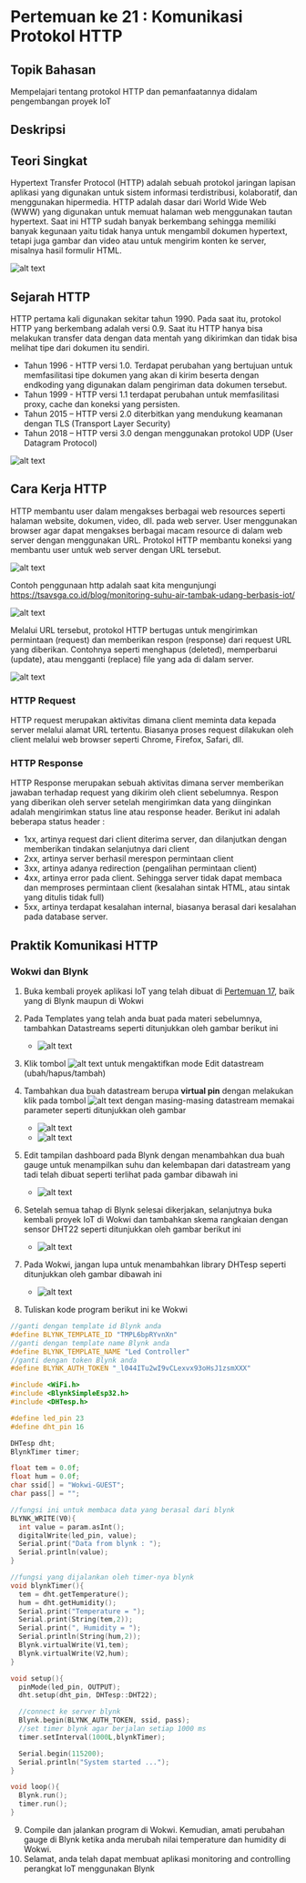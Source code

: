 # Pertemuan ke 21 : Komunikasi Protokol HTTP


## Topik Bahasan
Mempelajari tentang protokol HTTP dan pemanfaatannya didalam pengembangan proyek IoT

## Deskripsi

## Teori Singkat
Hypertext Transfer Protocol (HTTP) adalah sebuah protokol jaringan lapisan aplikasi yang digunakan untuk sistem informasi terdistribusi, kolaboratif, dan menggunakan hipermedia. HTTP adalah dasar dari World Wide Web (WWW) yang digunakan untuk memuat halaman web menggunakan tautan hypertext. Saat ini HTTP sudah banyak berkembang sehingga memiliki banyak kegunaan yaitu tidak hanya untuk mengambil dokumen hypertext, tetapi juga gambar dan video atau untuk mengirim konten ke server, misalnya hasil formulir HTML.

![alt text](HTTP_logo.svg.png)

## Sejarah HTTP
HTTP pertama kali digunakan sekitar tahun 1990. Pada saat itu, protokol HTTP yang berkembang adalah versi 0.9. Saat itu HTTP hanya bisa melakukan transfer data dengan data mentah yang dikirimkan dan tidak bisa melihat tipe dari dokumen itu sendiri. 
- Tahun 1996 - HTTP versi 1.0. Terdapat perubahan yang bertujuan untuk memfasilitasi tipe dokumen yang akan di kirim beserta dengan endkoding yang digunakan dalam pengiriman data dokumen tersebut.
- Tahun 1999 - HTTP versi 1.1 terdapat perubahan untuk memfasilitasi proxy, cache dan koneksi yang persisten.
- Tahun 2015 – HTTP versi 2.0 diterbitkan yang mendukung keamanan dengan TLS (Transport Layer Security)
- Tahun 2018 – HTTP versi 3.0 dengan menggunakan protokol UDP (User Datagram Protocol)

![alt text](image10.png)

## Cara Kerja HTTP
HTTP membantu user dalam mengakses berbagai web resources seperti halaman website, dokumen, video, dll. pada web server. User menggunakan browser agar dapat mengakses berbagai macam resource di dalam web server dengan menggunakan URL. Protokol HTTP membantu koneksi yang membantu user untuk web server dengan URL tersebut.

![alt text](image11.png)

Contoh penggunaan http adalah saat kita mengunjungi https://tsavsga.co.id/blog/monitoring-suhu-air-tambak-udang-berbasis-iot/  

![alt text](2024-08-10_213955.png)

Melalui URL tersebut, protokol HTTP bertugas untuk mengirimkan permintaan (request) dan memberikan respon (response) dari request URL yang diberikan. Contohnya seperti menghapus (deleted), memperbarui (update), atau mengganti (replace) file yang ada di dalam server.

![alt text](image13.png)

### HTTP Request
HTTP request merupakan aktivitas dimana client meminta data kepada server melalui alamat URL tertentu. Biasanya proses request dilakukan oleh client melalui web browser seperti Chrome,  Firefox, Safari, dll. 

### HTTP Response
HTTP Response merupakan sebuah aktivitas dimana server memberikan jawaban terhadap request yang dikirim oleh client sebelumnya. Respon yang diberikan oleh server setelah mengirimkan data yang diinginkan adalah mengirimkan status line atau response header. Berikut ini adalah beberapa status header : 
- 1xx, artinya request dari client diterima server, dan dilanjutkan dengan memberikan tindakan selanjutnya dari client
- 2xx, artinya server berhasil merespon permintaan client
- 3xx, artinya adanya redirection (pengalihan permintaan client)
- 4xx, artinya error pada client. Sehingga server tidak dapat membaca dan memproses permintaan client (kesalahan sintak HTML, atau sintak yang ditulis tidak full)
- 5xx, artinya terdapat kesalahan internal, biasanya berasal dari kesalahan pada database server.

## Praktik Komunikasi HTTP
### Wokwi dan Blynk
1. Buka kembali proyek aplikasi IoT yang telah dibuat di [Pertemuan 17](https://aioti.sinaungoding.com/0n/Pertemuan_17.html), baik yang di Blynk maupun di Wokwi
2. Pada Templates yang telah anda buat pada materi sebelumnya, tambahkan Datastreams seperti ditunjukkan oleh gambar berikut ini

    - ![alt text](2024-08-11_212845.png)

3. Klik tombol ![alt text](2024-08-11_213235.png) untuk mengaktifkan mode Edit datastream (ubah/hapus/tambah) 
4. Tambahkan dua buah datastream berupa **virtual pin** dengan melakukan klik pada tombol ![alt text](2024-08-11_213528.png) dengan masing-masing datastream memakai parameter seperti ditunjukkan oleh gambar

    - ![alt text](2024-08-11_213823.png)
    - ![alt text](2024-08-11_213955.png)

5. Edit tampilan dashboard pada Blynk dengan menambahkan dua buah gauge untuk menampilkan suhu dan kelembapan dari datastream yang tadi telah dibuat seperti terlihat pada gambar dibawah ini

    - ![alt text](2024-08-11_214221.png)

6. Setelah semua tahap di Blynk selesai dikerjakan, selanjutnya buka kembali proyek IoT di Wokwi dan tambahkan skema rangkaian dengan sensor DHT22 seperti ditunjukkan oleh gambar berikut ini

    - ![alt text](2024-08-11_215420.png)

7. Pada Wokwi, jangan lupa untuk menambahkan library DHTesp seperti ditunjukkan oleh gambar dibawah ini

    - ![alt text](2024-08-11_220653.png)

8. Tuliskan kode program berikut ini ke Wokwi

```cpp
//ganti dengan template id Blynk anda
#define BLYNK_TEMPLATE_ID "TMPL6bpRYvnXn"
//ganti dengan template name Blynk anda
#define BLYNK_TEMPLATE_NAME "Led Controller"
//ganti dengan token Blynk anda
#define BLYNK_AUTH_TOKEN "_l044ITu2wI9vCLexvx93oHsJ1zsmXXX"

#include <WiFi.h>
#include <BlynkSimpleEsp32.h>
#include <DHTesp.h>

#define led_pin 23
#define dht_pin 16

DHTesp dht;
BlynkTimer timer;

float tem = 0.0f;
float hum = 0.0f;
char ssid[] = "Wokwi-GUEST";
char pass[] = "";

//fungsi ini untuk membaca data yang berasal dari blynk
BLYNK_WRITE(V0){
  int value = param.asInt();
  digitalWrite(led_pin, value);
  Serial.print("Data from blynk : ");
  Serial.println(value);
}

//fungsi yang dijalankan oleh timer-nya blynk
void blynkTimer(){
  tem = dht.getTemperature();
  hum = dht.getHumidity();
  Serial.print("Temperature = ");
  Serial.print(String(tem,2));
  Serial.print(", Humidity = ");
  Serial.println(String(hum,2));
  Blynk.virtualWrite(V1,tem);
  Blynk.virtualWrite(V2,hum);
}

void setup(){
  pinMode(led_pin, OUTPUT);
  dht.setup(dht_pin, DHTesp::DHT22);

  //connect ke server blynk
  Blynk.begin(BLYNK_AUTH_TOKEN, ssid, pass);
  //set timer blynk agar berjalan setiap 1000 ms
  timer.setInterval(1000L,blynkTimer);

  Serial.begin(115200);
  Serial.println("System started ...");
}

void loop(){
  Blynk.run();
  timer.run();
}
```

9. Compile dan jalankan program di Wokwi. Kemudian, amati perubahan gauge di Blynk ketika anda merubah nilai temperature dan humidity di Wokwi.
10. Selamat, anda telah dapat membuat aplikasi monitoring and controlling perangkat IoT menggunakan Blynk

